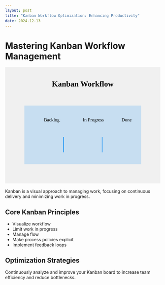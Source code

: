 ```yaml
---
layout: post
title: "Kanban Workflow Optimization: Enhancing Productivity"
date: 2024-12-13
---
```


# Mastering Kanban Workflow Management

![Kanban Workflow](/assets/images/kanban-workflow.svg)

Kanban is a visual approach to managing work, focusing on continuous delivery and minimizing work in progress.

## Core Kanban Principles
- Visualize workflow
- Limit work in progress
- Manage flow
- Make process policies explicit
- Implement feedback loops

## Optimization Strategies
Continuously analyze and improve your Kanban board to increase team efficiency and reduce bottlenecks.